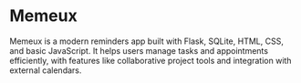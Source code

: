 # Memeux
Memeux is a modern reminders app built with Flask, SQLite, HTML, CSS, and basic JavaScript. It helps users manage tasks and appointments efficiently, with features like collaborative project tools and integration with external calendars.

